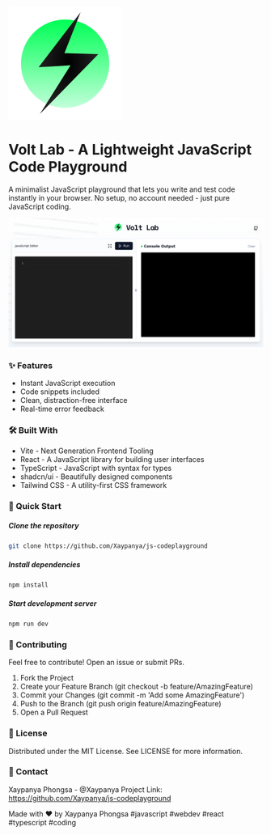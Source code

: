 
![volt-lab](https://raw.githubusercontent.com/Xaypanya/js-codeplayground/c759294c7bc3d6acbfc814d66fe021a03757e9d2/volt-lab-small.svg "volt-lab")
#  Volt Lab - A Lightweight JavaScript Code Playground

A minimalist JavaScript playground that lets you write and test code instantly in your browser. No setup, no account needed - just pure JavaScript coding.

![volt-lab-screenshot](https://raw.githubusercontent.com/Xaypanya/js-codeplayground/refs/heads/main/volt-lab-screenshot.png "volt-lab-screenshot")

### ✨ Features
-  Instant JavaScript execution
-  Code snippets included
-  Clean, distraction-free interface
-  Real-time error feedback


### 🛠️ Built With

- Vite - Next Generation Frontend Tooling
- React - A JavaScript library for building user interfaces
- TypeScript - JavaScript with syntax for types
- shadcn/ui - Beautifully designed components
- Tailwind CSS - A utility-first CSS framework

### 🚀 Quick Start
##### Clone the repository
```bash
git clone https://github.com/Xaypanya/js-codeplayground
```

##### Install dependencies
```bash
npm install
```

#####   Start development server
```bash
npm run dev
```

### 🤝 Contributing
Feel free to contribute! Open an issue or submit PRs.

1. Fork the Project
2. Create your Feature Branch (git checkout -b feature/AmazingFeature)
3. Commit your Changes (git commit -m 'Add some AmazingFeature')
4. Push to the Branch (git push origin feature/AmazingFeature)
5. Open a Pull Request

### 📝 License
Distributed under the MIT License. See LICENSE for more information.

### 📧 Contact
Xaypanya Phongsa - @Xaypanya
Project Link: https://github.com/Xaypanya/js-codeplayground

Made with ❤️ by Xaypanya Phongsa
#javascript #webdev #react #typescript #coding